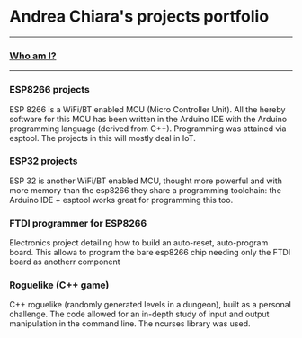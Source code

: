 # Andrea Chiara's projects portfolio

____

### [Who am I?](/aboutme.html)

____

### ESP8266 projects
ESP 8266 is a WiFi/BT enabled MCU (Micro Controller Unit).
All the hereby software for this MCU has been written in the Arduino IDE
with the Arduino programming language (derived from C++).
Programming was attained via esptool.
The projects in this will mostly deal in IoT.

### ESP32 projects
ESP 32 is another WiFi/BT enabled MCU, thought more powerful and with more 
memory than the esp8266 they share a programming toolchain: the Arduino IDE + esptool works great for programming this too.

### FTDI programmer for ESP8266
Electronics project detailing how to build an auto-reset, auto-program board.
This allowa to program the bare esp8266 chip needing only the FTDI board as anotherr component

### Roguelike (C++ game)
C++ roguelike (randomly generated levels in a dungeon), built as a personal challenge.
The code allowed for an in-depth study of input and output manipulation in the command line.
The ncurses library was used.
